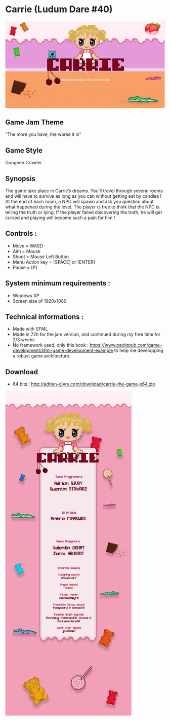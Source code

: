 # Carrie (Ludum Dare #40)
![alt text](showcase/snap.PNG?raw=true "Main Title Screen")

## Game Jam Theme
“The more you have, the worse it is”

## Game Style
Dungeon Crawler

## Synopsis
The game take place in Carrie’s dreams. You’ll travel through several rooms and will have to survive as long as you can without getting eat by candies ! At the end of each room, a NPC will spawn and ask you question about what happened during the level. The player is free to think that the NPC is telling the truth or lying. If the player failed discovering the truth, he will get cursed and playing will become such a pain for him !

## Controls :
- Move = WASD
- Aim = Mouse
- Shoot = Mouse Left Button
- Menu Action key = [SPACE] or [ENTER]
- Pause = [P]

## System minimum requirements :
- Windows XP
- Screen size of 1920x1080

## Technical informations :
- Made with SFML
- Made in 72h for the jam version, and continued during my free time for 2/3 weeks
- No framework used, only this book : https://www.packtpub.com/game-development/sfml-game-development-example to help me developping a robust game architecture.

## Download
- 64 bits : http://adrien-givry.com/download/carrie-the-game-x64.zip

![alt text](assets/textures/UI/sliders/credits.png?raw=true "Credits")

